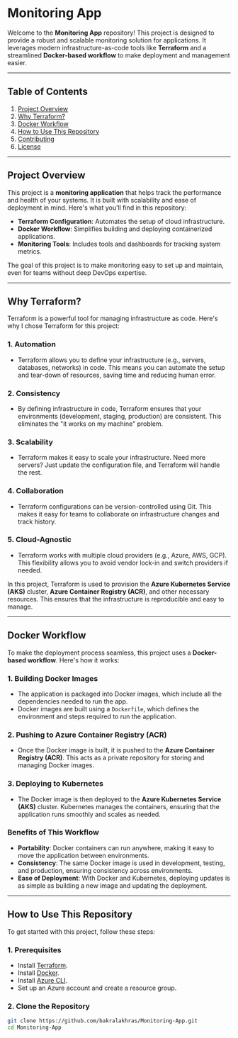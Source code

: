 # Monitoring App

Welcome to the **Monitoring App** repository! This project is designed to provide a robust and scalable monitoring solution for applications. It leverages modern infrastructure-as-code tools like **Terraform** and a streamlined **Docker-based workflow** to make deployment and management easier.

---

## Table of Contents
1. [Project Overview](#project-overview)
2. [Why Terraform?](#why-terraform)
3. [Docker Workflow](#docker-workflow)
4. [How to Use This Repository](#how-to-use-this-repository)
5. [Contributing](#contributing)
6. [License](#license)

---

## Project Overview

This project is a **monitoring application** that helps track the performance and health of your systems. It is built with scalability and ease of deployment in mind. Here's what you'll find in this repository:

- **Terraform Configuration**: Automates the setup of cloud infrastructure.
- **Docker Workflow**: Simplifies building and deploying containerized applications.
- **Monitoring Tools**: Includes tools and dashboards for tracking system metrics.

The goal of this project is to make monitoring easy to set up and maintain, even for teams without deep DevOps expertise.

---

## Why Terraform?

Terraform is a powerful tool for managing infrastructure as code. Here's why I chose Terraform for this project:

### **1. Automation**
- Terraform allows you to define your infrastructure (e.g., servers, databases, networks) in code. This means you can automate the setup and tear-down of resources, saving time and reducing human error.

### **2. Consistency**
- By defining infrastructure in code, Terraform ensures that your environments (development, staging, production) are consistent. This eliminates the "it works on my machine" problem.

### **3. Scalability**
- Terraform makes it easy to scale your infrastructure. Need more servers? Just update the configuration file, and Terraform will handle the rest.

### **4. Collaboration**
- Terraform configurations can be version-controlled using Git. This makes it easy for teams to collaborate on infrastructure changes and track history.

### **5. Cloud-Agnostic**
- Terraform works with multiple cloud providers (e.g., Azure, AWS, GCP). This flexibility allows you to avoid vendor lock-in and switch providers if needed.

In this project, Terraform is used to provision the **Azure Kubernetes Service (AKS)** cluster, **Azure Container Registry (ACR)**, and other necessary resources. This ensures that the infrastructure is reproducible and easy to manage.

---

## Docker Workflow

To make the deployment process seamless, this project uses a **Docker-based workflow**. Here's how it works:

### **1. Building Docker Images**
- The application is packaged into Docker images, which include all the dependencies needed to run the app.
- Docker images are built using a `Dockerfile`, which defines the environment and steps required to run the application.

### **2. Pushing to Azure Container Registry (ACR)**
- Once the Docker image is built, it is pushed to the **Azure Container Registry (ACR)**. This acts as a private repository for storing and managing Docker images.

### **3. Deploying to Kubernetes**
- The Docker image is then deployed to the **Azure Kubernetes Service (AKS)** cluster. Kubernetes manages the containers, ensuring that the application runs smoothly and scales as needed.

### **Benefits of This Workflow**
- **Portability**: Docker containers can run anywhere, making it easy to move the application between environments.
- **Consistency**: The same Docker image is used in development, testing, and production, ensuring consistency across environments.
- **Ease of Deployment**: With Docker and Kubernetes, deploying updates is as simple as building a new image and updating the deployment.

---

## How to Use This Repository

To get started with this project, follow these steps:

### **1. Prerequisites**
- Install [Terraform](https://www.terraform.io/downloads.html).
- Install [Docker](https://docs.docker.com/get-docker/).
- Install [Azure CLI](https://docs.microsoft.com/en-us/cli/azure/install-azure-cli).
- Set up an Azure account and create a resource group.

### **2. Clone the Repository**
```bash
git clone https://github.com/bakralakhras/Monitoring-App.git
cd Monitoring-App
